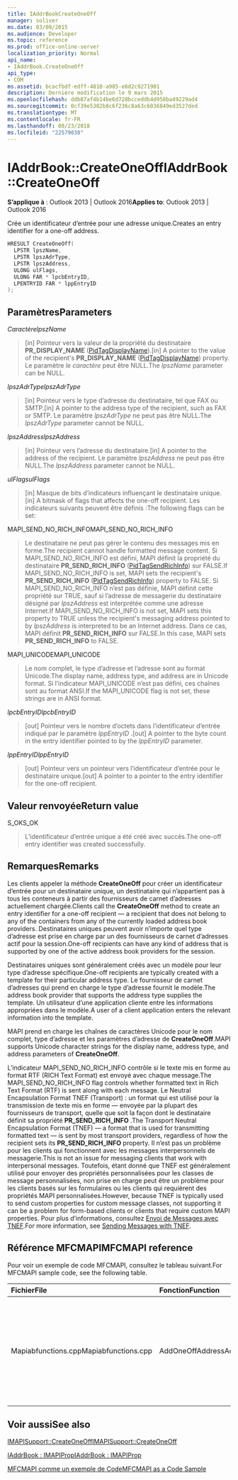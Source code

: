 ```yaml
---
title: IAddrBookCreateOneOff
manager: soliver
ms.date: 03/09/2015
ms.audience: Developer
ms.topic: reference
ms.prod: office-online-server
localization_priority: Normal
api_name:
- IAddrBook.CreateOneOff
api_type:
- COM
ms.assetid: bcacfbdf-edff-4810-a985-e6d2c9271901
description: Dernière modification le 9 mars 2015
ms.openlocfilehash: ddb87af4b14be6d728bcceddb4d958ba49229ad4
ms.sourcegitcommit: 0cf39e5382b8c6f236c8a63c6036849ed3527ded
ms.translationtype: MT
ms.contentlocale: fr-FR
ms.lasthandoff: 08/23/2018
ms.locfileid: "22579038"
---
```

# <a name="iaddrbookcreateoneoff"></a><span data-ttu-id="b8f59-103">IAddrBook::CreateOneOff</span><span class="sxs-lookup"><span data-stu-id="b8f59-103">IAddrBook::CreateOneOff</span></span>

  
  
<span data-ttu-id="b8f59-104">**S’applique à** : Outlook 2013 | Outlook 2016</span><span class="sxs-lookup"><span data-stu-id="b8f59-104">**Applies to**: Outlook 2013 | Outlook 2016</span></span> 
  
<span data-ttu-id="b8f59-105">Crée un identificateur d’entrée pour une adresse unique.</span><span class="sxs-lookup"><span data-stu-id="b8f59-105">Creates an entry identifier for a one-off address.</span></span>
  
```cpp
HRESULT CreateOneOff(
  LPSTR lpszName,
  LPSTR lpszAdrType,
  LPSTR lpszAddress,
  ULONG ulFlags,
  ULONG FAR * lpcbEntryID,
  LPENTRYID FAR * lppEntryID
);
```

## <a name="parameters"></a><span data-ttu-id="b8f59-106">Paramètres</span><span class="sxs-lookup"><span data-stu-id="b8f59-106">Parameters</span></span>

 <span data-ttu-id="b8f59-107">_Caractère_</span><span class="sxs-lookup"><span data-stu-id="b8f59-107">_lpszName_</span></span>
  
> <span data-ttu-id="b8f59-108">[in] Pointeur vers la valeur de la propriété du destinataire **PR_DISPLAY_NAME** ([PidTagDisplayName](pidtagdisplayname-canonical-property.md)).</span><span class="sxs-lookup"><span data-stu-id="b8f59-108">[in] A pointer to the value of the recipient's **PR_DISPLAY_NAME** ([PidTagDisplayName](pidtagdisplayname-canonical-property.md)) property.</span></span> <span data-ttu-id="b8f59-109">Le paramètre _le caractère_ peut être NULL.</span><span class="sxs-lookup"><span data-stu-id="b8f59-109">The  _lpszName_ parameter can be NULL.</span></span> 
    
 <span data-ttu-id="b8f59-110">_lpszAdrType_</span><span class="sxs-lookup"><span data-stu-id="b8f59-110">_lpszAdrType_</span></span>
  
> <span data-ttu-id="b8f59-111">[in] Pointeur vers le type d’adresse du destinataire, tel que FAX ou SMTP.</span><span class="sxs-lookup"><span data-stu-id="b8f59-111">[in] A pointer to the address type of the recipient, such as FAX or SMTP.</span></span> <span data-ttu-id="b8f59-112">Le paramètre _lpszAdrType_ ne peut pas être NULL.</span><span class="sxs-lookup"><span data-stu-id="b8f59-112">The  _lpszAdrType_ parameter cannot be NULL.</span></span> 
    
 <span data-ttu-id="b8f59-113">_lpszAddress_</span><span class="sxs-lookup"><span data-stu-id="b8f59-113">_lpszAddress_</span></span>
  
> <span data-ttu-id="b8f59-114">[in] Pointeur vers l’adresse du destinataire.</span><span class="sxs-lookup"><span data-stu-id="b8f59-114">[in] A pointer to the address of the recipient.</span></span> <span data-ttu-id="b8f59-115">Le paramètre _lpszAddress_ ne peut pas être NULL.</span><span class="sxs-lookup"><span data-stu-id="b8f59-115">The  _lpszAddress_ parameter cannot be NULL.</span></span> 
    
 <span data-ttu-id="b8f59-116">_ulFlags_</span><span class="sxs-lookup"><span data-stu-id="b8f59-116">_ulFlags_</span></span>
  
> <span data-ttu-id="b8f59-117">[in] Masque de bits d’indicateurs influençant le destinataire unique.</span><span class="sxs-lookup"><span data-stu-id="b8f59-117">[in] A bitmask of flags that affects the one-off recipient.</span></span> <span data-ttu-id="b8f59-118">Les indicateurs suivants peuvent être définis :</span><span class="sxs-lookup"><span data-stu-id="b8f59-118">The following flags can be set:</span></span>
    
<span data-ttu-id="b8f59-119">MAPI_SEND_NO_RICH_INFO</span><span class="sxs-lookup"><span data-stu-id="b8f59-119">MAPI_SEND_NO_RICH_INFO</span></span> 
  
> <span data-ttu-id="b8f59-120">Le destinataire ne peut pas gérer le contenu des messages mis en forme.</span><span class="sxs-lookup"><span data-stu-id="b8f59-120">The recipient cannot handle formatted message content.</span></span> <span data-ttu-id="b8f59-121">Si MAPI_SEND_NO_RICH_INFO est défini, MAPI définit la propriété du destinataire **PR_SEND_RICH_INFO** ([PidTagSendRichInfo](pidtagsendrichinfo-canonical-property.md)) sur FALSE.</span><span class="sxs-lookup"><span data-stu-id="b8f59-121">If MAPI_SEND_NO_RICH_INFO is set, MAPI sets the recipient's **PR_SEND_RICH_INFO** ([PidTagSendRichInfo](pidtagsendrichinfo-canonical-property.md)) property to FALSE.</span></span> <span data-ttu-id="b8f59-122">Si MAPI_SEND_NO_RICH_INFO n’est pas définie, MAPI définit cette propriété sur TRUE, sauf si l’adresse de messagerie du destinataire désigné par _lpszAddress_ est interprétée comme une adresse Internet.</span><span class="sxs-lookup"><span data-stu-id="b8f59-122">If MAPI_SEND_NO_RICH_INFO is not set, MAPI sets this property to TRUE unless the recipient's messaging address pointed to by  _lpszAddress_ is interpreted to be an Internet address.</span></span> <span data-ttu-id="b8f59-123">Dans ce cas, MAPI définit **PR_SEND_RICH_INFO** sur FALSE.</span><span class="sxs-lookup"><span data-stu-id="b8f59-123">In this case, MAPI sets **PR_SEND_RICH_INFO** to FALSE.</span></span> 
    
<span data-ttu-id="b8f59-124">MAPI_UNICODE</span><span class="sxs-lookup"><span data-stu-id="b8f59-124">MAPI_UNICODE</span></span> 
  
> <span data-ttu-id="b8f59-125">Le nom complet, le type d’adresse et l’adresse sont au format Unicode.</span><span class="sxs-lookup"><span data-stu-id="b8f59-125">The display name, address type, and address are in Unicode format.</span></span> <span data-ttu-id="b8f59-126">Si l’indicateur MAPI_UNICODE n’est pas défini, ces chaînes sont au format ANSI.</span><span class="sxs-lookup"><span data-stu-id="b8f59-126">If the MAPI_UNICODE flag is not set, these strings are in ANSI format.</span></span>
    
 <span data-ttu-id="b8f59-127">_lpcbEntryID_</span><span class="sxs-lookup"><span data-stu-id="b8f59-127">_lpcbEntryID_</span></span>
  
> <span data-ttu-id="b8f59-128">[out] Pointeur vers le nombre d’octets dans l’identificateur d’entrée indiqué par le paramètre _lppEntryID_ .</span><span class="sxs-lookup"><span data-stu-id="b8f59-128">[out] A pointer to the byte count in the entry identifier pointed to by the  _lppEntryID_ parameter.</span></span> 
    
 <span data-ttu-id="b8f59-129">_lppEntryID_</span><span class="sxs-lookup"><span data-stu-id="b8f59-129">_lppEntryID_</span></span>
  
> <span data-ttu-id="b8f59-130">[out] Pointeur vers un pointeur vers l’identificateur d’entrée pour le destinataire unique.</span><span class="sxs-lookup"><span data-stu-id="b8f59-130">[out] A pointer to a pointer to the entry identifier for the one-off recipient.</span></span>
    
## <a name="return-value"></a><span data-ttu-id="b8f59-131">Valeur renvoyée</span><span class="sxs-lookup"><span data-stu-id="b8f59-131">Return value</span></span>

<span data-ttu-id="b8f59-132">S_OK</span><span class="sxs-lookup"><span data-stu-id="b8f59-132">S_OK</span></span> 
  
> <span data-ttu-id="b8f59-133">L’identificateur d’entrée unique a été créé avec succès.</span><span class="sxs-lookup"><span data-stu-id="b8f59-133">The one-off entry identifier was created successfully.</span></span>
    
## <a name="remarks"></a><span data-ttu-id="b8f59-134">Remarques</span><span class="sxs-lookup"><span data-stu-id="b8f59-134">Remarks</span></span>

<span data-ttu-id="b8f59-135">Les clients appeler la méthode **CreateOneOff** pour créer un identificateur d’entrée pour un destinataire unique, un destinataire qui n’appartient pas à tous les conteneurs à partir des fournisseurs de carnet d’adresses actuellement chargée.</span><span class="sxs-lookup"><span data-stu-id="b8f59-135">Clients call the **CreateOneOff** method to create an entry identifier for a one-off recipient — a recipient that does not belong to any of the containers from any of the currently loaded address book providers.</span></span> <span data-ttu-id="b8f59-136">Destinataires uniques peuvent avoir n’importe quel type d’adresse est prise en charge par un des fournisseurs de carnet d’adresses actif pour la session.</span><span class="sxs-lookup"><span data-stu-id="b8f59-136">One-off recipients can have any kind of address that is supported by one of the active address book providers for the session.</span></span> 
  
<span data-ttu-id="b8f59-137">Destinataires uniques sont généralement créés avec un modèle pour leur type d’adresse spécifique.</span><span class="sxs-lookup"><span data-stu-id="b8f59-137">One-off recipients are typically created with a template for their particular address type.</span></span> <span data-ttu-id="b8f59-138">Le fournisseur de carnet d’adresses qui prend en charge le type d’adresse fournit le modèle.</span><span class="sxs-lookup"><span data-stu-id="b8f59-138">The address book provider that supports the address type supplies the template.</span></span> <span data-ttu-id="b8f59-139">Un utilisateur d’une application cliente entre les informations appropriées dans le modèle.</span><span class="sxs-lookup"><span data-stu-id="b8f59-139">A user of a client application enters the relevant information into the template.</span></span>
  
<span data-ttu-id="b8f59-140">MAPI prend en charge les chaînes de caractères Unicode pour le nom complet, type d’adresse et les paramètres d’adresse de **CreateOneOff**.</span><span class="sxs-lookup"><span data-stu-id="b8f59-140">MAPI supports Unicode character strings for the display name, address type, and address parameters of **CreateOneOff**.</span></span>
  
<span data-ttu-id="b8f59-141">L’indicateur MAPI_SEND_NO_RICH_INFO contrôle si le texte mis en forme au format RTF (RICH Text Format) est envoyé avec chaque message.</span><span class="sxs-lookup"><span data-stu-id="b8f59-141">The MAPI_SEND_NO_RICH_INFO flag controls whether formatted text in Rich Text Format (RTF) is sent along with each message.</span></span> <span data-ttu-id="b8f59-142">Le Neutral Encapsulation Format TNEF (Transport) : un format qui est utilisé pour la transmission de texte mis en forme — envoyée par la plupart des fournisseurs de transport, quelle que soit la façon dont le destinataire définit sa propriété **PR_SEND_RICH_INFO** .</span><span class="sxs-lookup"><span data-stu-id="b8f59-142">The Transport Neutral Encapsulation Format (TNEF) — a format that is used for transmitting formatted text — is sent by most transport providers, regardless of how the recipient sets its **PR_SEND_RICH_INFO** property.</span></span> <span data-ttu-id="b8f59-143">Il n’est pas un problème pour les clients qui fonctionnent avec les messages interpersonnels de messagerie.</span><span class="sxs-lookup"><span data-stu-id="b8f59-143">This is not an issue for messaging clients that work with interpersonal messages.</span></span> <span data-ttu-id="b8f59-144">Toutefois, étant donné que TNEF est généralement utilisé pour envoyer des propriétés personnalisées pour les classes de message personnalisées, non prise en charge peut être un problème pour les clients basés sur les formulaires ou les clients qui requièrent des propriétés MAPI personnalisées.</span><span class="sxs-lookup"><span data-stu-id="b8f59-144">However, because TNEF is typically used to send custom properties for custom message classes, not supporting it can be a problem for form-based clients or clients that require custom MAPI properties.</span></span> <span data-ttu-id="b8f59-145">Pour plus d’informations, consultez [Envoi de Messages avec TNEF](sending-messages-with-tnef.md).</span><span class="sxs-lookup"><span data-stu-id="b8f59-145">For more information, see [Sending Messages with TNEF](sending-messages-with-tnef.md).</span></span>
  
## <a name="mfcmapi-reference"></a><span data-ttu-id="b8f59-146">Référence MFCMAPI</span><span class="sxs-lookup"><span data-stu-id="b8f59-146">MFCMAPI reference</span></span>

<span data-ttu-id="b8f59-147">Pour voir un exemple de code MFCMAPI, consultez le tableau suivant.</span><span class="sxs-lookup"><span data-stu-id="b8f59-147">For MFCMAPI sample code, see the following table.</span></span>
  
|<span data-ttu-id="b8f59-148">**Fichier**</span><span class="sxs-lookup"><span data-stu-id="b8f59-148">**File**</span></span>|<span data-ttu-id="b8f59-149">**Fonction**</span><span class="sxs-lookup"><span data-stu-id="b8f59-149">**Function**</span></span>|<span data-ttu-id="b8f59-150">**Commentaire**</span><span class="sxs-lookup"><span data-stu-id="b8f59-150">**Comment**</span></span>|
|:-----|:-----|:-----|
|<span data-ttu-id="b8f59-151">Mapiabfunctions.cpp</span><span class="sxs-lookup"><span data-stu-id="b8f59-151">Mapiabfunctions.cpp</span></span>  <br/> |<span data-ttu-id="b8f59-152">AddOneOffAddress</span><span class="sxs-lookup"><span data-stu-id="b8f59-152">AddOneOffAddress</span></span>  <br/> |<span data-ttu-id="b8f59-153">MFCMAPI utilise la méthode **CreateOneOff** pour créer un ID d’entrée pour une adresse qui ne figure pas dans un carnet d’adresses.</span><span class="sxs-lookup"><span data-stu-id="b8f59-153">MFCMAPI uses the **CreateOneOff** method to create an entry ID for an address that is not found in any address book.</span></span>  <br/> |
   
## <a name="see-also"></a><span data-ttu-id="b8f59-154">Voir aussi</span><span class="sxs-lookup"><span data-stu-id="b8f59-154">See also</span></span>



[<span data-ttu-id="b8f59-155">IMAPISupport::CreateOneOff</span><span class="sxs-lookup"><span data-stu-id="b8f59-155">IMAPISupport::CreateOneOff</span></span>](imapisupport-createoneoff.md)
  
[<span data-ttu-id="b8f59-156">IAddrBook : IMAPIProp</span><span class="sxs-lookup"><span data-stu-id="b8f59-156">IAddrBook : IMAPIProp</span></span>](iaddrbookimapiprop.md)


[<span data-ttu-id="b8f59-157">MFCMAPI comme un exemple de Code</span><span class="sxs-lookup"><span data-stu-id="b8f59-157">MFCMAPI as a Code Sample</span></span>](mfcmapi-as-a-code-sample.md)

